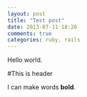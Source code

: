 ```yaml
---
layout: post
title: "Test post"
date: 2013-07-11 18:26
comments: true
categories: ruby, rails
---
```


Hello world.

#This is header

I can make words **bold**.